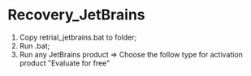 # Recovery_JetBrains

1. Copy retrial_jetbrains.bat to folder;
2. Run .bat;
3. Run any JetBrains product => Choose the follow type for activation product "Evaluate for free"
